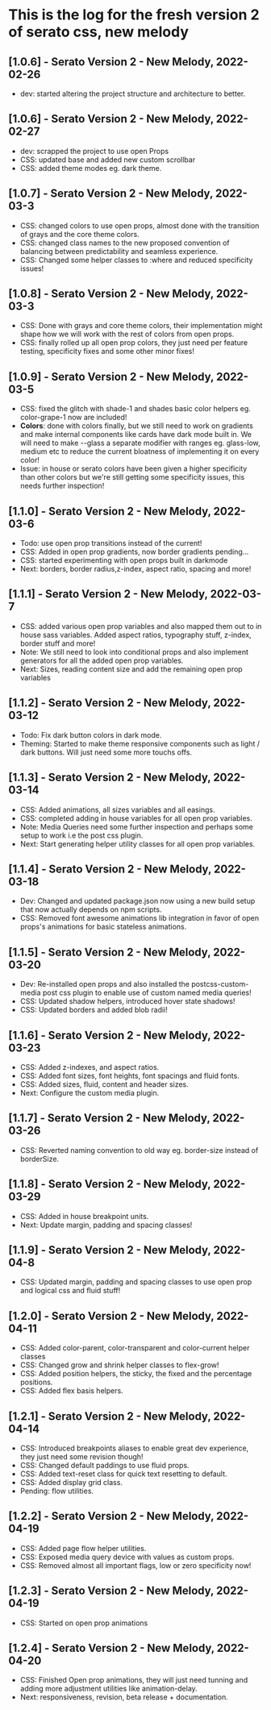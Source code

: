 # This is the log for the fresh version 2 of serato css, new melody

## [1.0.6] - Serato Version 2 - New Melody, 2022-02-26

- dev: started altering the project structure and architecture to better.

## [1.0.6] - Serato Version 2 - New Melody, 2022-02-27

- dev: scrapped the project to use open Props
- CSS: updated base and added new custom scrollbar
- CSS: added theme modes eg. dark theme.

## [1.0.7] - Serato Version 2 - New Melody, 2022-03-3

- CSS: changed colors to use open props, almost done with the transition of grays and the core theme colors.
- CSS: changed class names to the new proposed convention of balancing between predictability and seamless experience.
- CSS: Changed some helper classes to :where and reduced specificity issues!

## [1.0.8] - Serato Version 2 - New Melody, 2022-03-3

- CSS: Done with grays and core theme colors, their implementation might shape how we will work with the rest of colors from open props.
- CSS: finally rolled up all open prop colors, they just need per feature testing, specificity fixes and some other minor fixes!

## [1.0.9] - Serato Version 2 - New Melody, 2022-03-5

- CSS: fixed the glitch with shade-1 and shades basic color helpers eg. color-grape-1 now are included!
- **Colors**: done with colors finally, but we still need to work on gradients and make internal components like cards have dark mode built in. We will need to make --glass a separate modifier with ranges eg. glass-low, medium etc to reduce the current bloatness of implementing it on every color!
- Issue: in house or serato colors have been given a higher specificity than other colors but we're still getting some specificity issues, this needs further inspection!

## [1.1.0] - Serato Version 2 - New Melody, 2022-03-6

- Todo: use open prop transitions instead of the current!
- CSS: Added in open prop gradients, now border gradients pending...
- CSS: started experimenting with open props built in darkmode
- Next: borders, border radius,z-index, aspect ratio, spacing and more!

## [1.1.1] - Serato Version 2 - New Melody, 2022-03-7

- CSS: added various open prop variables and also mapped them out to in house sass variables. Added aspect ratios, typography stuff, z-index, border stuff and more!
- Note: We still need to look into conditional props and also implement generators for all the added open prop variables.
- Next: Sizes, reading content size and add the remaining open prop variables

## [1.1.2] - Serato Version 2 - New Melody, 2022-03-12

- Todo: Fix dark button colors in dark mode.
- Theming: Started to make theme responsive components such as light / dark buttons. Will just need some more touchs offs.

## [1.1.3] - Serato Version 2 - New Melody, 2022-03-14

- CSS: Added animations, all sizes variables and all easings.
- CSS: completed adding in house variables for all open prop variables.
- Note: Media Queries need some further inspection and perhaps some setup to work i.e the post css plugin.
- Next: Start generating helper utility classes for all open prop variables.


## [1.1.4] - Serato Version 2 - New Melody, 2022-03-18

- Dev: Changed and updated package.json now using a new build setup that now actually depends on npm scripts.
- CSS: Removed font awesome animations lib integration in favor of open props's animations for basic stateless animations.

## [1.1.5] - Serato Version 2 - New Melody, 2022-03-20

- Dev: Re-installed open props and also installed the postcss-custom-media post css plugin to enable use of custom named media queries!
- CSS: Updated shadow helpers, introduced hover state shadows!
- CSS: Updated borders and added blob radii!

## [1.1.6] - Serato Version 2 - New Melody, 2022-03-23

- CSS: Added z-indexes, and aspect ratios.
- CSS: Added font sizes, font heights, font spacings and fluid fonts.
- CSS: Added sizes, fluid, content and header sizes.
- Next: Configure the custom media plugin.

## [1.1.7] - Serato Version 2 - New Melody, 2022-03-26

- CSS: Reverted naming convention to old way eg. border-size instead of borderSize.

## [1.1.8] - Serato Version 2 - New Melody, 2022-03-29

- CSS: Added in house breakpoint units.
- Next: Update margin, padding and spacing classes!

## [1.1.9] - Serato Version 2 - New Melody, 2022-04-8

- CSS: Updated margin, padding and spacing classes to use open prop and logical css and fluid stuff!

## [1.2.0] - Serato Version 2 - New Melody, 2022-04-11

- CSS: Added color-parent, color-transparent and color-current helper classes
- CSS: Changed grow and shrink helper classes to flex-grow!
- CSS: Added position helpers, the sticky, the fixed and the percentage positions.
- CSS: Added flex basis helpers.

## [1.2.1] - Serato Version 2 - New Melody, 2022-04-14

- CSS: Introduced breakpoints aliases to enable great dev experience, they just need some revision though!
- CSS: Changed default paddings to use fluid props.
- CSS: Added text-reset class for quick text resetting to default.
- CSS: Added display grid class.
- Pending: flow utilities.

## [1.2.2] - Serato Version 2 - New Melody, 2022-04-19

- CSS: Added page flow helper utilities.
- CSS: Exposed media query device with values as custom props.
- CSS: Removed almost all important flags, low or zero specificity now!

## [1.2.3] - Serato Version 2 - New Melody, 2022-04-19

- CSS: Started on open prop animations

## [1.2.4] - Serato Version 2 - New Melody, 2022-04-20

- CSS: Finished Open prop animations, they will just need tunning and adding more adjustment utilities like animation-delay.
- Next: responsiveness, revision, beta release + documentation.

<!-- Todo: Add grid helpers and place item helpers and more center helpers -->
<!-- Todo: Post css build has issues with css comments but works otherwise, fix it. -->
<!-- Todo: Add and look into conditional radii. -->
<!-- Todo: Add border hover state styling flexibility. -->
<!-- Todo: Fix dark button colors in dark mode. -->
<!-- Todo: Fix custom scrollbar for firefox, eg. add block padding! -->
